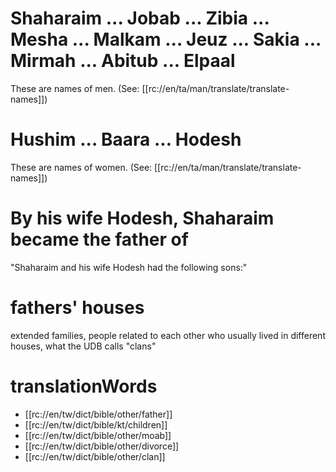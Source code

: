 # Shaharaim ... Jobab ... Zibia ... Mesha ... Malkam ... Jeuz ... Sakia ... Mirmah ... Abitub ... Elpaal

These are names of men. (See: [[rc://en/ta/man/translate/translate-names]])

# Hushim ... Baara ... Hodesh

These are names of women. (See: [[rc://en/ta/man/translate/translate-names]])

# By his wife Hodesh, Shaharaim became the father of

"Shaharaim and his wife Hodesh had the following sons:"

# fathers' houses

extended families, people related to each other who usually lived in different houses, what the UDB calls "clans"

# translationWords

* [[rc://en/tw/dict/bible/other/father]]
* [[rc://en/tw/dict/bible/kt/children]]
* [[rc://en/tw/dict/bible/other/moab]]
* [[rc://en/tw/dict/bible/other/divorce]]
* [[rc://en/tw/dict/bible/other/clan]]